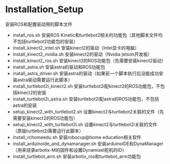 # Installation_Setup
安装ROS和配置驱动用的脚本文件
* install_ros.sh 安装ROS Kinetic和turtlebot2相关的功能包（其他脚本文件均不包括turtlebot2功能包的安装）
* install_kinect2_intel.sh 安装kinect2的驱动（Intel显卡的电脑）
* install_kinect2_nvidia.sh 安装kinect2的驱动（Nvidia jetson开发板）
* install_kinect2_ros.sh 安装kinect2的ROS功能包（先需要安装kinect2驱动）
* inatall_astra.sh 安装astra的驱动和ROS功能包
* inatall_astra_driver.sh 安装astra的驱动（如果前一个脚本执行后没能成功安装astra驱动需要运行此脚本）
* install_turtlebot2i_kinect2.sh 安装turtlebot2i配kinect2的ROS功能包，不包括kinect2的安装
* install_turtlebot2i_astra.sh 安装turtlebot2i配astra的ROS功能包，不包括astra的安装
* setup_kinect2_with_turtlebot2.sh 设置kinect2与turtlebot2关联的文件（先需要安装kinect2的ROS功能包）
* setup_kinect2_with_turtlebot2i.sh 设置kinect2与turtlebot2i关联的文件（原版turtlebot2i需要运行此脚本）
* install_rchomeedu.sh 安装robocup@home education相关软件
* install_arduinoide_and_dynamanager.sh 安装arduinoIDE和DynaManager（用来烧录arbotix-M的固件和设置Dynamixel舵机的ID）
* install_turtlebot_arm.sh 安装arbotix_ros和turtlebot_arm功能包
